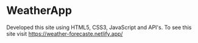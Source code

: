 # WeatherApp
Developed this site using HTML5, CSS3, JavaScript and API's. To see this site visit https://weather-forecaste.netlify.app/
